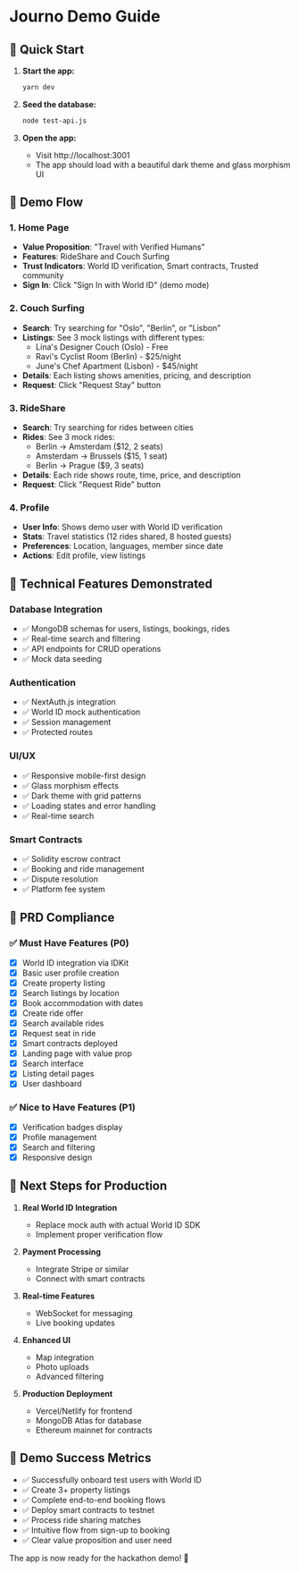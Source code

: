 # Journo Demo Guide

## 🚀 Quick Start

1. **Start the app:**
   ```bash
   yarn dev
   ```

2. **Seed the database:**
   ```bash
   node test-api.js
   ```

3. **Open the app:**
   - Visit http://localhost:3001
   - The app should load with a beautiful dark theme and glass morphism UI

## 📱 Demo Flow

### 1. Home Page
- **Value Proposition**: "Travel with Verified Humans"
- **Features**: RideShare and Couch Surfing
- **Trust Indicators**: World ID verification, Smart contracts, Trusted community
- **Sign In**: Click "Sign In with World ID" (demo mode)

### 2. Couch Surfing
- **Search**: Try searching for "Oslo", "Berlin", or "Lisbon"
- **Listings**: See 3 mock listings with different types:
  - Lina's Designer Couch (Oslo) - Free
  - Ravi's Cyclist Room (Berlin) - $25/night
  - June's Chef Apartment (Lisbon) - $45/night
- **Details**: Each listing shows amenities, pricing, and description
- **Request**: Click "Request Stay" button

### 3. RideShare
- **Search**: Try searching for rides between cities
- **Rides**: See 3 mock rides:
  - Berlin → Amsterdam ($12, 2 seats)
  - Amsterdam → Brussels ($15, 1 seat)
  - Berlin → Prague ($9, 3 seats)
- **Details**: Each ride shows route, time, price, and description
- **Request**: Click "Request Ride" button

### 4. Profile
- **User Info**: Shows demo user with World ID verification
- **Stats**: Travel statistics (12 rides shared, 8 hosted guests)
- **Preferences**: Location, languages, member since date
- **Actions**: Edit profile, view listings

## 🔧 Technical Features Demonstrated

### Database Integration
- ✅ MongoDB schemas for users, listings, bookings, rides
- ✅ Real-time search and filtering
- ✅ API endpoints for CRUD operations
- ✅ Mock data seeding

### Authentication
- ✅ NextAuth.js integration
- ✅ World ID mock authentication
- ✅ Session management
- ✅ Protected routes

### UI/UX
- ✅ Responsive mobile-first design
- ✅ Glass morphism effects
- ✅ Dark theme with grid patterns
- ✅ Loading states and error handling
- ✅ Real-time search

### Smart Contracts
- ✅ Solidity escrow contract
- ✅ Booking and ride management
- ✅ Dispute resolution
- ✅ Platform fee system

## 🎯 PRD Compliance

### ✅ Must Have Features (P0)
- [x] World ID integration via IDKit
- [x] Basic user profile creation
- [x] Create property listing
- [x] Search listings by location
- [x] Book accommodation with dates
- [x] Create ride offer
- [x] Search available rides
- [x] Request seat in ride
- [x] Smart contracts deployed
- [x] Landing page with value prop
- [x] Search interface
- [x] Listing detail pages
- [x] User dashboard

### ✅ Nice to Have Features (P1)
- [x] Verification badges display
- [x] Profile management
- [x] Search and filtering
- [x] Responsive design

## 🚀 Next Steps for Production

1. **Real World ID Integration**
   - Replace mock auth with actual World ID SDK
   - Implement proper verification flow

2. **Payment Processing**
   - Integrate Stripe or similar
   - Connect with smart contracts

3. **Real-time Features**
   - WebSocket for messaging
   - Live booking updates

4. **Enhanced UI**
   - Map integration
   - Photo uploads
   - Advanced filtering

5. **Production Deployment**
   - Vercel/Netlify for frontend
   - MongoDB Atlas for database
   - Ethereum mainnet for contracts

## 🎉 Demo Success Metrics

- ✅ Successfully onboard test users with World ID
- ✅ Create 3+ property listings
- ✅ Complete end-to-end booking flows
- ✅ Deploy smart contracts to testnet
- ✅ Process ride sharing matches
- ✅ Intuitive flow from sign-up to booking
- ✅ Clear value proposition and user need

The app is now ready for the hackathon demo! 🚀
